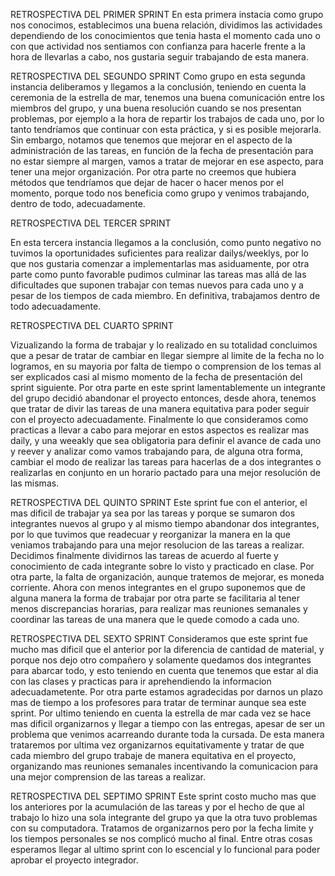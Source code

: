 RETROSPECTIVA DEL PRIMER SPRINT
En esta primera instacia como grupo nos conocimos, establecimos una buena relación, dividimos las actividades dependiendo de los conocimientos que tenia hasta el momento cada uno o con que actividad nos sentiamos con confianza para hacerle frente a la hora de llevarlas a cabo, nos gustaria seguir trabajando de esta manera.

RETROSPECTIVA DEL SEGUNDO SPRINT
Como grupo en esta segunda instancia deliberamos y llegamos a la conclusión, teniendo en cuenta la ceremonia de la estrella de mar, tenemos una buena comunicación entre los miembros del grupo, y una buena resolución cuando se nos presentan problemas, por ejemplo a la hora de repartir los trabajos de cada uno, por lo tanto tendríamos que continuar con esta práctica, y si es posible mejorarla. Sin embargo, notamos que tenemos que mejorar en el aspecto de la administración de las tareas, en función de la fecha de presentación para no estar siempre al margen, vamos a tratar de mejorar en ese aspecto, para tener una mejor organización. Por otra parte no creemos que hubiera métodos que tendríamos que dejar de hacer o hacer menos por el momento, porque todo nos beneficia como grupo y venimos trabajando, dentro de todo, adecuadamente.

RETROSPECTIVA DEL TERCER SPRINT

En esta tercera instancia llegamos a la conclusión, como punto negativo no tuvimos la oportunidades suficientes para realizar dailys/weeklys, por lo que nos gustaria comenzar a implementarlas mas asiduamente, por otra parte como punto favorable pudimos culminar las tareas mas allá de las dificultades que suponen trabajar con temas nuevos para cada uno y a pesar de los tiempos de cada miembro. En definitiva, trabajamos dentro de todo adecuadamente. 

RETROSPECTIVA DEL CUARTO SPRINT

Vizualizando la forma de trabajar y lo realizado en su totalidad concluimos que a pesar de tratar de cambiar en llegar siempre al limite de la fecha no lo logramos, en su mayoria por falta de tiempo o comprension de los temas al ser explicados casi al mismo momento de la fecha de presentación del sprint siguiente. Por otra parte en este sprint lamentablemente un integrante del grupo decidió abandonar el proyecto entonces, desde ahora, tenemos que tratar de divir las tareas de una manera equitativa para poder seguir con el proyecto adecuadamente. Finalmente lo que consideramos como practicas a llevar a cabo para mejorar en estos aspectos es realizar mas daily, y una weeakly que sea obligatoria para definir el avance de cada uno y reever y analizar como vamos trabajando para, de alguna otra forma, cambiar el modo de realizar las tareas para hacerlas de a dos integrantes o realizarlas en conjunto en un horario pactado para una mejor resolución de las mismas.

RETROSPECTIVA DEL QUINTO SPRINT
Este sprint fue con el anterior, el mas dificil de trabajar ya sea por las tareas y porque se sumaron dos integrantes nuevos al grupo y al mismo tiempo abandonar dos integrantes, por lo que tuvimos que readecuar y reorganizar la manera en la que veniamos trabajando para una mejor resolucion de las tareas a realizar. Decidimos finalmente dividirnos las tareas de acuerdo al fuerte y conocimiento de cada integrante sobre lo visto y practicado en clase. Por otra parte, la falta de organización, aunque tratemos de mejorar, es moneda corriente. Ahora con menos integrantes en el grupo suponemos que de alguna manera la forma de trabajar por otra parte se facilitaria al tener menos discrepancias horarias, para realizar mas reuniones semanales y coordinar las tareas de una manera que le quede comodo a cada uno.

RETROSPECTIVA DEL SEXTO SPRINT
Consideramos que este sprint fue mucho mas dificil que el anterior por la diferencia de cantidad de material, y porque nos dejo otro compañero y solamente quedamos dos integrantes para abarcar todo, y esto teniendo en cuenta que tenemos que estar al dia con las clases y practicas para ir aprehendiendo la informacion adecuadametente. Por otra parte estamos agradecidas por darnos un plazo mas de tiempo a los profesores para tratar de terminar aunque sea este sprint. Por ultimo teniendo en cuenta la estrella de mar cada vez se hace mas dificil organizarnos y llegar a tiempo con las entregas, apesar de ser un problema que venimos acarreando durante toda la cursada. De esta manera trataremos por ultima vez organizarnos equitativamente y tratar de que cada miembro del grupo trabaje de manera equitativa en el proyecto, organizando mas reuniones semanales incentivando la comunicacion para una mejor comprension de las tareas a realizar.

RETROSPECTIVA DEL SEPTIMO SPRINT
Este sprint costo mucho mas que los anteriores por la acumulación de las tareas y por el hecho de que al trabajo lo hizo una sola integrante del grupo ya que la otra tuvo problemas con su computadora. Tratamos de organizarnos pero por la fecha limite y los tiempos personales se nos complicó mucho al final. Entre otras cosas esperamos llegar al ultimo sprint con lo escencial y lo funcional para poder aprobar el proyecto integrador.